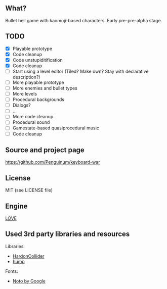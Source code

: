 ## What?
Bullet hell game with kaomoji-based characters. Early pre-pre-alpha stage.

## TODO
* [x] Playable prototype
* [x] Code cleanup
* [x] Code unstupiditification
* [x] Code cleanup
* [ ] Start using a level editor (Tiled? Make own? Stay with declarative description?)
* [ ] More playable prototype
* [ ] More enemies and bullet types
* [ ] More levels
* [ ] Procedural backgrounds
* [ ] Dialogs?
* [ ] ...
* [ ] More code cleanup
* [ ] Procedural sound
* [ ] Gamestate-based quasiprocedural music
* [ ] Code cleanup

## Source and project page
https://github.com/Penguinum/keyboard-war

## License
MIT (see LICENSE file)

## Engine
[LÖVE](https://love2d.org)

## Used 3rd party libraries and resources
Libraries:
* [HardonCollider](https://github.com/vrld/HC)
* [hump](https://github.com/vrld/hump)

Fonts:
* [Noto by Google](https://www.google.com/get/noto)
